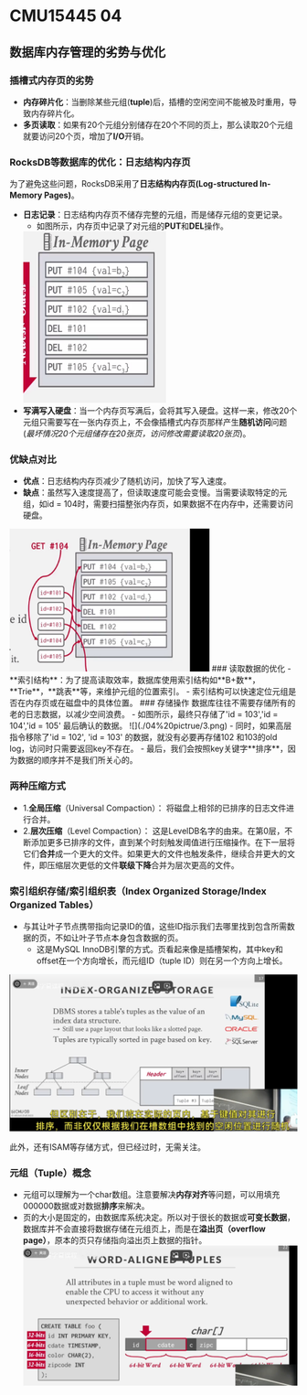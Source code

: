 # CMU15445 04
## 数据库内存管理的劣势与优化
### 插槽式内存页的劣势
- **内存碎片化**：当删除某些元组(**tuple**)后，插槽的空闲空间不能被及时重用，导致内存碎片化。
- **多页读取**：如果有20个元组分别储存在20个不同的页上，那么读取20个元组就要访问20个页，增加了**I/O**开销。
### RocksDB等数据库的优化：日志结构内存页
为了避免这些问题，RocksDB采用了**日志结构内存页(Log-structured In-Memory Pages)**。
- **日志记录**：日志结构内存页不储存完整的元组，而是储存元组的变更记录。
    - 如图所示，内存页中记录了对元组的**PUT**和**DEL**操作。
    <img src="./04 pictrue/1.png" alt="图片描述" width="250" height="300">
- **写满写入硬盘**：当一个内存页写满后，会将其写入硬盘。这样一来，修改20个元组只需要写在一张内存页上，不会像插槽式内存页那样产生**随机访问**问题(*最坏情况20个元组储存在20张页，访问修改需要读取20张页*)。
### 优缺点对比
 - **优点**：日志结构内存页减少了随机访问，加快了写入速度。
 - **缺点**：虽然写入速度提高了，但读取速度可能会变慢。当需要读取特定的元组，如id = 104时，需要扫描整张内存页，如果数据不在内存中，还需要访问硬盘。
<img src="./04 pictrue/2.png" alt="图片描述" width="350" height="250">
### 读取数据的优化
- **索引结构**：为了提高读取效率，数据库使用索引结构如**B+数**，**Trie**，**跳表**等，来维护元组的位置索引。
    - 索引结构可以快速定位元组是否在内存页或在磁盘中的具体位置。
### 存储操作
数据库往往不需要存储所有的老的日志数据，以减少空间浪费。
- 如图所示，最终只存储了'id = 103','id = 104','id = 105' 最后确认的数据。
![](./04%20pictrue/3.png)
- 同时，如果高层指令移除了'id = 102', 'id = 103' 的数据，就没有必要再存储102 和103的old log，访问时只需要返回key不存在。
- 最后，我们会按照key关键字**排序**，因为数据的顺序并不是我们所关心的。

### 两种压缩方式
- 1.**全局压缩**（Universal Compaction）：
    将磁盘上相邻的已排序的日志文件进行合并。
- 2.**层次压缩**（Level Compaction）：
这是LevelDB名字的由来。在第0层，不断添加更多已排序的文件，直到某个时刻触发阈值进行压缩操作。在下一层将它们**合并**成一个更大的文件。如果更大的文件也触发条件，继续合并更大的文件，即压缩层次更低的文件**联级下降**合并为层次更高的文件。
### 索引组织存储/索引组织表（Index Organized Storage/Index Organized Tables）
- 与其让叶子节点携带指向记录ID的值，这些ID指示我们去哪里找到包含所需数据的页，不如让叶子节点本身包含数据的页。
    - 这是MySQL InnoDB引擎的方式。页看起来像是插槽架构，其中key和offset在一个方向增长，而元组ID（tuple ID）则在另一个方向上增长。

![](./04%20pictrue/4.png)

此外，还有ISAM等存储方式，但已经过时，无需关注。
### 元组（Tuple）概念
- 元组可以理解为一个char数组。注意要解决**内存对齐**等问题，可以用填充000000数据或对数据**排序**来解决。
- 页的大小是固定的，由数据库系统决定。所以对于很长的数据或**可变长数据**，数据库并不会直接将数据存储在元组页上，而是在**溢出页（overflow page）**，原本的页只存储指向溢出页上数据的指针。
![](./04%20pictrue/5.png)